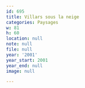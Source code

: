 ```yaml
---
id: 695
title: Villars sous la neige
categories: Paysages
w: 81
h: 60
location: null
note: null
file: null
year: '2001'
year_start: 2001
year_end: null
image: null

---
```

